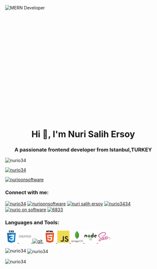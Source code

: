 <img align="right" alt="MERN Developer" width="100%" height="400" src="https://fiverr-res.cloudinary.com/images/q_auto,f_auto/gigs/167121800/original/91edbdbc9875196cc50f56337f4e1aea00534b12/your-awesome-mern-stack-developer.jpg">

<h1 align="center">Hi 👋, I'm Nuri Salih Ersoy</h1>
<h3 align="center">A passionate frontend developer from Istanbul,TURKEY</h3>

<p align="left"> <img src="https://komarev.com/ghpvc/?username=nurio34&label=Profile%20views&color=0e75b6&style=flat" alt="nurio34" /> </p>

<p align="left"> <a href="https://github.com/ryo-ma/github-profile-trophy"><img src="https://github-profile-trophy.vercel.app/?username=nurio34" alt="nurio34" /></a> </p>

<p align="left"> <a href="https://twitter.com/nurioonsoftware" target="blank"><img src="https://img.shields.io/twitter/follow/nurioonsoftware?logo=twitter&style=for-the-badge" alt="nurioonsoftware" /></a> </p>

<h3 align="left">Connect with me:</h3>
<p align="left">
<a href="https://dev.to/nurio34" target="blank"><img align="center" src="https://raw.githubusercontent.com/rahuldkjain/github-profile-readme-generator/master/src/images/icons/Social/devto.svg" alt="nurio34" height="30" width="40" /></a>
<a href="https://twitter.com/nurioonsoftware" target="blank"><img align="center" src="https://raw.githubusercontent.com/rahuldkjain/github-profile-readme-generator/master/src/images/icons/Social/twitter.svg" alt="nurioonsoftware" height="30" width="40" /></a>
<a href="https://linkedin.com/in/nuri salih ersoy" target="blank"><img align="center" src="https://raw.githubusercontent.com/rahuldkjain/github-profile-readme-generator/master/src/images/icons/Social/linked-in-alt.svg" alt="nuri salih ersoy" height="30" width="40" /></a>
<a href="https://instagram.com/nurio3434" target="blank"><img align="center" src="https://raw.githubusercontent.com/rahuldkjain/github-profile-readme-generator/master/src/images/icons/Social/instagram.svg" alt="nurio3434" height="30" width="40" /></a>
<a href="https://www.youtube.com/c/nurio on software" target="blank"><img align="center" src="https://raw.githubusercontent.com/rahuldkjain/github-profile-readme-generator/master/src/images/icons/Social/youtube.svg" alt="nurio on software" height="30" width="40" /></a>
<a href="https://discord.gg/6833" target="blank"><img align="center" src="https://raw.githubusercontent.com/rahuldkjain/github-profile-readme-generator/master/src/images/icons/Social/discord.svg" alt="6833" height="30" width="40" /></a>
</p>

<h3 align="left">Languages and Tools:</h3>
<p align="left"> <a href="https://www.w3schools.com/css/" target="_blank" rel="noreferrer"> <img src="https://raw.githubusercontent.com/devicons/devicon/master/icons/css3/css3-original-wordmark.svg" alt="css3" width="40" height="40"/> </a> <a href="https://expressjs.com" target="_blank" rel="noreferrer"> <img src="https://raw.githubusercontent.com/devicons/devicon/master/icons/express/express-original-wordmark.svg" alt="express" width="40" height="40"/> </a> <a href="https://git-scm.com/" target="_blank" rel="noreferrer"> <img src="https://www.vectorlogo.zone/logos/git-scm/git-scm-icon.svg" alt="git" width="40" height="40"/> </a> <a href="https://www.w3.org/html/" target="_blank" rel="noreferrer"> <img src="https://raw.githubusercontent.com/devicons/devicon/master/icons/html5/html5-original-wordmark.svg" alt="html5" width="40" height="40"/> </a> <a href="https://developer.mozilla.org/en-US/docs/Web/JavaScript" target="_blank" rel="noreferrer"> <img src="https://raw.githubusercontent.com/devicons/devicon/master/icons/javascript/javascript-original.svg" alt="javascript" width="40" height="40"/> </a> <a href="https://www.mongodb.com/" target="_blank" rel="noreferrer"> <img src="https://raw.githubusercontent.com/devicons/devicon/master/icons/mongodb/mongodb-original-wordmark.svg" alt="mongodb" width="40" height="40"/> </a> <a href="https://nodejs.org" target="_blank" rel="noreferrer"> <img src="https://raw.githubusercontent.com/devicons/devicon/master/icons/nodejs/nodejs-original-wordmark.svg" alt="nodejs" width="40" height="40"/> </a> <a href="https://sass-lang.com" target="_blank" rel="noreferrer"> <img src="https://raw.githubusercontent.com/devicons/devicon/master/icons/sass/sass-original.svg" alt="sass" width="40" height="40"/> </a> </p>

<p><img align="left" src="https://github-readme-stats.vercel.app/api/top-langs?username=nurio34&show_icons=true&locale=en&layout=compact" alt="nurio34" /></p>

<p>&nbsp;<img align="center" src="https://github-readme-stats.vercel.app/api?username=nurio34&show_icons=true&locale=en" alt="nurio34" /></p>

<p><img align="center" src="https://github-readme-streak-stats.herokuapp.com/?user=nurio34&" alt="nurio34" /></p>
